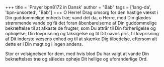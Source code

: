 +++
title = 'Prayer bpn8172 in Dansk'
author = "Báb"
tags = ['lang-da', 'bpn-unsorted', "Báb"]
+++
O Herre! Drag omsorg for den hastige vækst i Din guddommelige enheds træ; vand det da, o Herre, med Din glædes strømmende vande og få det foran åbenbarelserne af Din guddommelige bekræftelse til at afkaste de frugter, som Du attrår til Din forherligelse og ophøjelse, Din lovprisning og taksigelse og til Dit navns pris, til lovprisning af Dit inderste væsens enhed og til at skænke Dig tilbedelse, eftersom alt dette er i Din magt og i ingen andens.

Stor er velsignelsen for dem, med hvis blod Du har valgt at vande Din bekræftelses træ og således ophøje Dit hellige og uforanderlige Ord.
